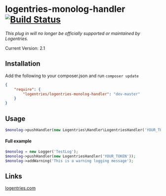 logentries-monolog-handler [![Build Status](https://travis-ci.org/logentries/logentries-monolog-handler.png)](https://travis-ci.org/logentries/logentries-monolog-handler)
===========================

*This plug in will no longer be officially supported or maintained by Logentries.<br>*


Current Version: 2.1

## Installation

Add the following to your composer.json and run `composer update`

```json
{
    "require": {
        "logentries/logentries-monolog-handler": "dev-master"
    }
}
```

## Usage

```php
$monolog->pushHandler(new Logentries\Handler\LogentriesHandler('YOUR_TOKEN'));
```

#### Full example
```php
$monolog = new Logger('TestLog');
$monolog->pushHandler(new LogentriesHandler('YOUR_TOKEN'));
$monolog->addWarning('This is a warning logging message');
```

## Links
[logentries.com](https://logentries.com)
